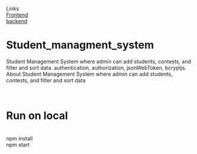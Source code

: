 Links
</br>
<a href="https://students-mng-rohanpatel.vercel.app/" target=_blank >Frontend</a>
</br>
<a href="https://ssmgmntsystm.herokuapp.com/" target=_blank >backend</a>


# Student_managment_system
Student Management System where admin can add students, contests, and filter and sort data. authentication, authorization, jsonWebToken, bcryptjs.
About
Student Management System where admin can add students, contests, and filter and sort data


</br>
<h1>Run on local</h1>
</br>
npm install
</br>
npm start
